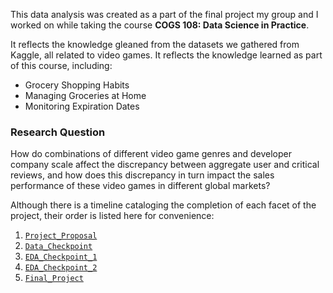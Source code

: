 
This data analysis was created as a part of the final project my group and I worked on while taking the course **COGS 108: Data Science in Practice**.

It reflects the knowledge gleaned from the datasets we gathered from Kaggle, all related to video games. It reflects the knowledge learned as part of this course, including:

* Grocery Shopping Habits
* Managing Groceries at Home
* Monitoring Expiration Dates

### Research Question

How do combinations of different video game genres and developer company scale affect the discrepancy between aggregate user and critical reviews, and how does this discrepancy in turn impact the sales performance of these video games in different global markets?

Although there is a timeline cataloging the completion of each facet of the project, their order is listed here for convenience:

1. [`Project_Proposal`](https://github.com/ohasis/cogs108-final-project/blob/main/Project_Proposal.ipynb)
2. [`Data_Checkpoint`](https://github.com/ohasis/cogs108-final-project/blob/main/Data_Checkpoint.ipynb)
3. [`EDA_Checkpoint_1`](https://github.com/ohasis/cogs108-final-project/blob/main/EDA_Checkpoint_1.ipynb)
4. [`EDA_Checkpoint_2`](https://github.com/ohasis/cogs108-final-project/blob/main/EDA_Checkpoint_2.ipynb)
5. [`Final_Project`](https://github.com/ohasis/cogs108-final-project/blob/main/Final_Project.ipynb)